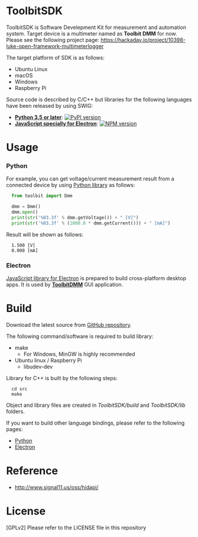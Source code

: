 # ToolbitSDK

ToolbitSDK is Software Develepment Kit for measurement and automation system. Target device is a multimeter named as **Toolbit DMM** for now. Please see the following project page: https://hackaday.io/project/10398-luke-open-framework-multimeterlogger

The target platform of SDK is as follows:
  * Ubuntu Linux
  * macOS
  * Windows
  * Raspberry Pi

Source code is described by C/C++ but libraries for the following languages have been released by using SWIG:
  * [**Python 3.5 or later**](bindings/python/toolbit-lib/README.md): [![PyPI version](https://badge.fury.io/py/toolbit-lib.svg)](https://badge.fury.io/py/toolbit-lib)
  * [**JavaScript specially for Electron**](bindings/electron/README.md): [![NPM version](https://badge.fury.io/js/toolbit-lib.svg)](https://badge.fury.io/js/toolbit-lib)

# Usage

### Python

For example, you can get voltage/current measurement result from a connected device by using [Python library](bindings/python/toolbit-lib/README.md) as follows:
```python
  from toolbit import Dmm

  dmm = Dmm()
  dmm.open()
  print(str('%03.3f' % dmm.getVoltage()) + " [V]")
  print(str('%03.3f' % (1000.0 * dmm.getCurrent())) + " [mA]")
```

Result will be shown as follows:
```shell
  1.500 [V]
  0.000 [mA]
```

### Electron

[JavaScript library for Electron](bindings/electron/README.md) is prepared to build cross-platform desktop apps. It is used by [**ToolbitDMM**](https://github.com/toolbitorg/ToolbitDMM) GUI application.


# Build

Download the latest source from [GitHub repository](https://github.com/toolbitorg/ToolbitSDK).

The following command/software is required to build library:
  * make
    * For Windows, MinGW is highly recommended
  * Ubuntu linux / Raspberry Pi
    * libudev-dev

Library for C++ is built by the following steps:
```shell
  cd src
  make
```
Object and library files are created in *ToolbitSDK/build* and *ToolbitSDK/lib* folders.


If you want to build other language bindings, please refer to the following pages:
* [Python](bindings/python/toolbit-lib/README.md)
* [Electron](bindings/electron/README.md)


# Reference
  * http://www.signal11.us/oss/hidapi/


# License

[GPLv2] Please refer to the LICENSE file in this repository

